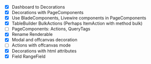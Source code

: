 - [x] Dashboard to Decorations
- [x] Decorations with PageComponents
- [x] Use BladeComponents, Livewire components in PageComponents
- [x] TableBuilder BulkActions (Perhaps ItemAction with method bulk)
- [ ] PageComponents: Actions, QueryTags
- [x] Rename Renderable
- [x] Modal and offcanvas decoration
- [ ] Actions with offcanvas mode
- [x] Decorations with html attributes
- [x] Field RangeField
